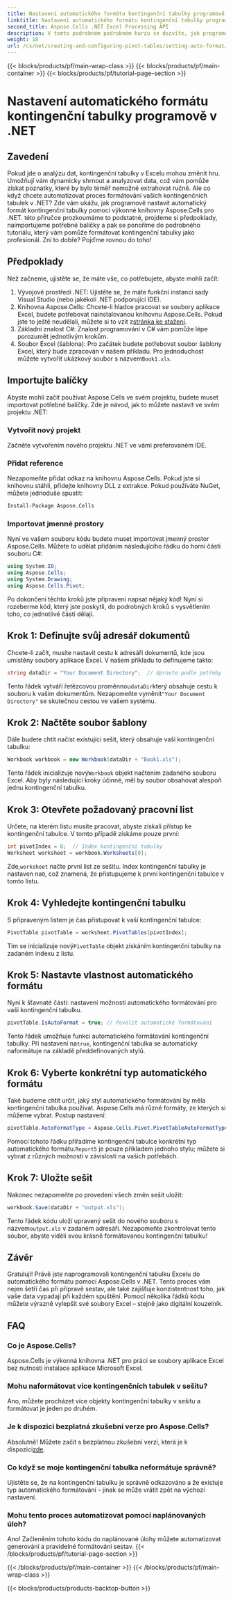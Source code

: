 ```yaml
---
title: Nastavení automatického formátu kontingenční tabulky programově v .NET
linktitle: Nastavení automatického formátu kontingenční tabulky programově v .NET
second_title: Aspose.Cells .NET Excel Processing API
description: V tomto podrobném podrobném kurzu se dozvíte, jak programově nastavit automatický formát pro kontingenční tabulky Excel pomocí Aspose.Cells for .NET.
weight: 18
url: /cs/net/creating-and-configuring-pivot-tables/setting-auto-format/
---
```


{{< blocks/products/pf/main-wrap-class >}}
{{< blocks/products/pf/main-container >}}
{{< blocks/products/pf/tutorial-page-section >}}

# Nastavení automatického formátu kontingenční tabulky programově v .NET

## Zavedení
Pokud jde o analýzu dat, kontingenční tabulky v Excelu mohou změnit hru. Umožňují vám dynamicky shrnout a analyzovat data, což vám pomůže získat poznatky, které by bylo téměř nemožné extrahovat ručně. Ale co když chcete automatizovat proces formátování vašich kontingenčních tabulek v .NET? Zde vám ukážu, jak programově nastavit automatický formát kontingenční tabulky pomocí výkonné knihovny Aspose.Cells pro .NET.
této příručce prozkoumáme to podstatné, projdeme si předpoklady, naimportujeme potřebné balíčky a pak se ponoříme do podrobného tutoriálu, který vám pomůže formátovat kontingenční tabulky jako profesionál. Zní to dobře? Pojďme rovnou do toho!
## Předpoklady
Než začneme, ujistěte se, že máte vše, co potřebujete, abyste mohli začít:
1. Vývojové prostředí .NET: Ujistěte se, že máte funkční instanci sady Visual Studio (nebo jakékoli .NET podporující IDE).
2.  Knihovna Aspose.Cells: Chcete-li hladce pracovat se soubory aplikace Excel, budete potřebovat nainstalovanou knihovnu Aspose.Cells. Pokud jste to ještě neudělali, můžete si to vzít z[stránka ke stažení](https://releases.aspose.com/cells/net/).
3. Základní znalost C#: Znalost programování v C# vám pomůže lépe porozumět jednotlivým krokům.
4.  Soubor Excel (šablona): Pro začátek budete potřebovat soubor šablony Excel, který bude zpracován v našem příkladu. Pro jednoduchost můžete vytvořit ukázkový soubor s názvem`Book1.xls`.
## Importujte balíčky
Abyste mohli začít používat Aspose.Cells ve svém projektu, budete muset importovat potřebné balíčky. Zde je návod, jak to můžete nastavit ve svém projektu .NET:
### Vytvořit nový projekt
Začněte vytvořením nového projektu .NET ve vámi preferovaném IDE. 
### Přidat reference
Nezapomeňte přidat odkaz na knihovnu Aspose.Cells. Pokud jste si knihovnu stáhli, přidejte knihovny DLL z extrakce. Pokud používáte NuGet, můžete jednoduše spustit:
```bash
Install-Package Aspose.Cells
```
### Importovat jmenné prostory
Nyní ve vašem souboru kódu budete muset importovat jmenný prostor Aspose.Cells. Můžete to udělat přidáním následujícího řádku do horní části souboru C#:
```csharp
using System.IO;
using Aspose.Cells;
using System.Drawing;
using Aspose.Cells.Pivot;
```
Po dokončení těchto kroků jste připraveni napsat nějaký kód!
Nyní si rozeberme kód, který jste poskytli, do podrobných kroků s vysvětlením toho, co jednotlivé části dělají. 
## Krok 1: Definujte svůj adresář dokumentů
Chcete-li začít, musíte nastavit cestu k adresáři dokumentů, kde jsou umístěny soubory aplikace Excel. V našem příkladu to definujeme takto:
```csharp
string dataDir = "Your Document Directory";  // Upravte podle potřeby
```
 Tento řádek vytváří řetězcovou proměnnou`dataDir`který obsahuje cestu k souboru k vašim dokumentům. Nezapomeňte vyměnit`"Your Document Directory"` se skutečnou cestou ve vašem systému.
## Krok 2: Načtěte soubor šablony
Dále budete chtít načíst existující sešit, který obsahuje vaši kontingenční tabulku:
```csharp
Workbook workbook = new Workbook(dataDir + "Book1.xls");
```
 Tento řádek inicializuje nový`Workbook` objekt načtením zadaného souboru Excel. Aby byly následující kroky účinné, měl by soubor obsahovat alespoň jednu kontingenční tabulku.
## Krok 3: Otevřete požadovaný pracovní list
Určete, na kterém listu musíte pracovat, abyste získali přístup ke kontingenční tabulce. V tomto případě získáme pouze první:
```csharp
int pivotIndex = 0;  // Index kontingenční tabulky
Worksheet worksheet = workbook.Worksheets[0];
```
 Zde,`worksheet` načte první list ze sešitu. Index kontingenční tabulky je nastaven na`0`, což znamená, že přistupujeme k první kontingenční tabulce v tomto listu.
## Krok 4: Vyhledejte kontingenční tabulku
S připraveným listem je čas přistupovat k vaší kontingenční tabulce:
```csharp
PivotTable pivotTable = worksheet.PivotTables[pivotIndex];
```
 Tím se inicializuje nový`PivotTable` objekt získáním kontingenční tabulky na zadaném indexu z listu.
## Krok 5: Nastavte vlastnost automatického formátu
Nyní k šťavnaté části: nastavení možností automatického formátování pro vaši kontingenční tabulku.
```csharp
pivotTable.IsAutoFormat = true; // Povolit automatické formátování
```
 Tento řádek umožňuje funkci automatického formátování kontingenční tabulky. Při nastavení na`true`, kontingenční tabulka se automaticky naformátuje na základě předdefinovaných stylů.
## Krok 6: Vyberte konkrétní typ automatického formátu
Také budeme chtít určit, jaký styl automatického formátování by měla kontingenční tabulka používat. Aspose.Cells má různé formáty, ze kterých si můžeme vybrat. Postup nastavení:
```csharp
pivotTable.AutoFormatType = Aspose.Cells.Pivot.PivotTableAutoFormatType.Report5;
```
 Pomocí tohoto řádku přiřadíme kontingenční tabulce konkrétní typ automatického formátu.`Report5` je pouze příkladem jednoho stylu; můžete si vybrat z různých možností v závislosti na vašich potřebách. 
## Krok 7: Uložte sešit
Nakonec nezapomeňte po provedení všech změn sešit uložit:
```csharp
workbook.Save(dataDir + "output.xls");
```
 Tento řádek kódu uloží upravený sešit do nového souboru s názvem`output.xls` v zadaném adresáři. Nezapomeňte zkontrolovat tento soubor, abyste viděli svou krásně formátovanou kontingenční tabulku!
## Závěr
Gratuluji! Právě jste naprogramovali kontingenční tabulku Excelu do automatického formátu pomocí Aspose.Cells v .NET. Tento proces vám nejen šetří čas při přípravě sestav, ale také zajišťuje konzistentnost toho, jak vaše data vypadají při každém spuštění. Pomocí několika řádků kódu můžete výrazně vylepšit své soubory Excel – stejně jako digitální kouzelník.
## FAQ
### Co je Aspose.Cells?
Aspose.Cells je výkonná knihovna .NET pro práci se soubory aplikace Excel bez nutnosti instalace aplikace Microsoft Excel.
### Mohu naformátovat více kontingenčních tabulek v sešitu?
Ano, můžete procházet více objekty kontingenční tabulky v sešitu a formátovat je jeden po druhém.
### Je k dispozici bezplatná zkušební verze pro Aspose.Cells?
 Absolutně! Můžete začít s bezplatnou zkušební verzí, která je k dispozici[zde](https://releases.aspose.com/).
### Co když se moje kontingenční tabulka neformátuje správně?
Ujistěte se, že na kontingenční tabulku je správně odkazováno a že existuje typ automatického formátování – jinak se může vrátit zpět na výchozí nastavení.
### Mohu tento proces automatizovat pomocí naplánovaných úloh?
Ano! Začleněním tohoto kódu do naplánované úlohy můžete automatizovat generování a pravidelné formátování sestav.
{{< /blocks/products/pf/tutorial-page-section >}}

{{< /blocks/products/pf/main-container >}}
{{< /blocks/products/pf/main-wrap-class >}}

{{< blocks/products/products-backtop-button >}}
